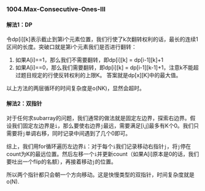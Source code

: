 ### 1004.Max-Consecutive-Ones-III

#### 解法1：DP
令dp[i][k]表示截止到第i个元素位置，我们行使了k次翻转权利的话，最长的连续1区间的长度。突破口就是第i个元素我们是否进行翻转：
1. 如果A[i]==1，那么我们不需要翻转，即dp[i][k] = dp[i-1][k]+1
2. 如果A[i]==0，那么我们需要翻转，即dp[i][k] = dp[i-1][k-1]+1，注意k不能超过题目规定的行使反转权利的上限K。
答案就是dp[x][K]中的最大值。

以上方法的两层循环的时间复杂度是o(NK)，显然会超时。

#### 解法2：双指针
对于任何求subarray的问题，我们通常的做法就是固定左边界，探索右边界。假设我们固定左边界是`i`，那么要使右边界`j`最远，需要满足[i,j]最多有K个0。我们只需要将`j`单调右移，同时记录中间遇到了几个0即可。

综上，我们用for循环遍历左边界`i`：对于每个`i`我们记录移动右指针`j`，将`j`停在count为K的最远位置。然后左移一个`i`并更新count（如果A[i]原本是0的话，我们要吐出一个flip的名额），再接着移动`j`的位置。

所以两个指针都只会朝一个方向移动。这是快慢类型的双指针，时间复杂度就是o(N).

